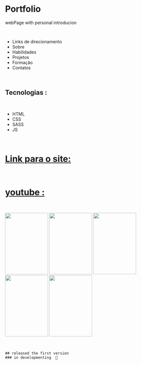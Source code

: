 # Portfolio
webPage with personal introducion

&nbsp;

  - Links de direcionamento
  - Sobre
  - Habilidades
  - Projetos
  - Formação
  - Contatos 


   &nbsp;
   
   
  ## Tecnologias :
   &nbsp;
 - HTML
 - CSS
 - SASS
 - JS
 
&nbsp;
    

# [Link para o site:](https://ronaldofagundes.github.io/webPortfolio/)

&nbsp;   
  
  
# [youtube :](https://www.youtube.com/watch?v=IztZBrKVT_A)     

&nbsp;



  <!-- <div style="width:auto; display:flex; justify-content:space-between;">  -->

 <div width="auto" display="flex"  justify-content="space-between">
  
 
   <img src="https://user-images.githubusercontent.com/79234840/185764003-bac7012a-6d39-4026-9cd4-d6490eae6485.jpg" width="140px" height="200px"/>
 
  
   <img src="https://user-images.githubusercontent.com/79234840/185764005-e69356ad-e2c5-473a-9ad2-411c529fc6e7.jpg" width="140px" height="200px"/>

 
   <img src="https://user-images.githubusercontent.com/79234840/185764006-7575bbf1-c6f5-444c-8f53-163ff242631e.jpg" width="140px" height="200px"/>
    
   
   <img src="https://user-images.githubusercontent.com/79234840/185764008-b1204985-aaac-4eac-8465-ec4b4ddf8d04.jpg" width="140px" height="200px"/>
   
    
   <img src="https://user-images.githubusercontent.com/79234840/185764009-dd319ee2-4653-41c1-8512-02839bba20c2.jpg" width="140px" height="200px"/>
  
 </div>

&nbsp;  
   
    ## released the first version
    ### in developmenting  🚧
 
  
 
